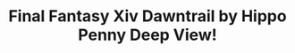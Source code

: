 ---
title: Final Fantasy Xiv Dawntrail by Hippo Penny Deep View!
layout: scoredetail
permalink: /meta-score/final-fantasy-xiv-dawntrail
header:
  teaser: /assets/images/final-fantasy-xiv-dawntrail.jpg
  video:
    id: 7BghYTigv8E
    provider: youtube
---